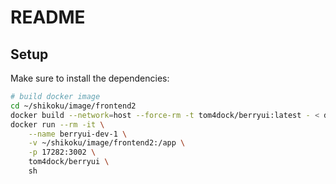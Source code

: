 # README

## Setup

Make sure to install the dependencies:

```bash
# build docker image
cd ~/shikoku/image/frontend2
docker build --network=host --force-rm -t tom4dock/berryui:latest - < dockerfile-dev
docker run --rm -it \
    --name berryui-dev-1 \
    -v ~/shikoku/image/frontend2:/app \
    -p 17282:3002 \
    tom4dock/berryui \
    sh


```